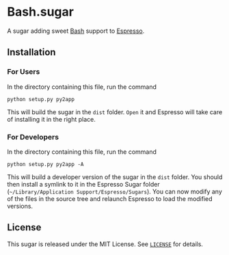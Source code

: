 # Bash.sugar

A sugar adding sweet [Bash][] support to [Espresso][].

[espresso]: <http://macrabbit.com/espresso/> "Espresso, by MacRabbit"
[bash]: <http://www.gnu.org/software/bash/> "Bash – GNU Project"


## Installation

### For Users

In the directory containing this file, run the command

	python setup.py py2app

This will build the sugar in the `dist` folder. `Open` it and Espresso will
take care of installing it in the right place.

### For Developers

In the directory containing this file, run the command

	python setup.py py2app -A

This will build a developer version of the sugar in the `dist` folder. You
should then install a symlink to it in the Espresso Sugar folder
(`~/Library/Application Support/Espresso/Sugars`). You can now modify any of
the files in the source tree and relaunch Espresso to load the modified
versions.


## License

This sugar is released under the MIT License. See [`LICENSE`][license] for details.

[license]: http://github.com/mkhl/bash.sugar/raw/master/LICENSE
